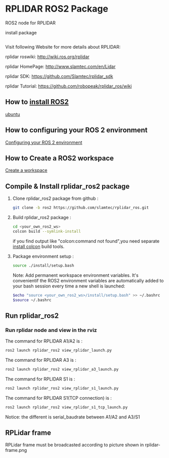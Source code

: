 # RPLIDAR ROS2 Package

ROS2 node for RPLIDAR

install package
```

```

Visit following Website for more details about RPLIDAR:

rplidar roswiki: http://wiki.ros.org/rplidar

rplidar HomePage:   http://www.slamtec.com/en/Lidar

rplidar SDK: https://github.com/Slamtec/rplidar_sdk

rplidar Tutorial:  https://github.com/robopeak/rplidar_ros/wiki

## How to [install ROS2](https://index.ros.org/doc/ros2/Installation)
[ubuntu](https://docs.ros.org/en/foxy/Installation/Ubuntu-Install-Debians.html)

## How to configuring your ROS 2 environment
[Configuring your ROS 2 environment](https://docs.ros.org/en/foxy/Tutorials/Configuring-ROS2-Environment.html)

## How to Create a ROS2 workspace
[Create a workspace](https://docs.ros.org/en/foxy/Tutorials/Workspace/Creating-A-Workspace.html)

## Compile & Install rplidar_ros2 package

1. Clone rplidar_ros2 package from github : 

   ```bash
   git clone -b ros2 https://github.com/slamtec/rplidar_ros.git
   ``` 

2. Build rplidar_ros2 package :

   ```bash
   cd <your_own_ros2_ws>
   colcon build --symlink-install
   ```
   if you find output like "colcon:command not found",you need separate [install colcon](https://docs.ros.org/en/foxy/Tutorials/Colcon-Tutorial.html#install-colcon) build tools. 

  
3. Package environment setup :
    ```bash
    source ./install/setup.bash
    ```

    Note: Add permanent workspace environment variables.
    It's convenientif the ROS2 environment variables are automatically added to your bash session every time a new shell is launched:
    ```bash
    $echo "source <your_own_ros2_ws>/install/setup.bash" >> ~/.bashrc
    $source ~/.bashrc
    ```

## Run rplidar_ros2

### Run rplidar node and view in the rviz

The command for RPLIDAR A1/A2 is : 

```bash
ros2 launch rplidar_ros2 view_rplidar_launch.py
```

The command for RPLIDAR A3 is : 

```bash
ros2 launch rplidar_ros2 view_rplidar_a3_launch.py
```

The command for RPLIDAR S1 is : 

```bash
ros2 launch rplidar_ros2 view_rplidar_s1_launch.py
```

The command for RPLIDAR S1(TCP connection) is : 

```bash
ros2 launch rplidar_ros2 view_rplidar_s1_tcp_launch.py
```

Notice: the different is serial_baudrate between A1/A2 and A3/S1

## RPLidar frame
RPLidar frame must be broadcasted according to picture shown in rplidar-frame.png
